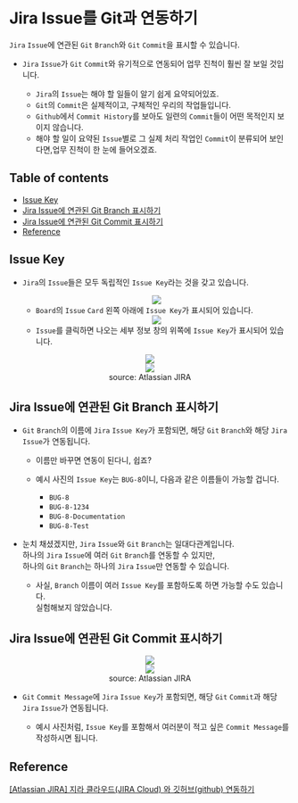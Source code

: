 # Jira Issue를 Git과 연동하기
`Jira` `Issue`에 연관된 `Git` `Branch`와 `Git` `Commit`을 표시할 수 있습니다.   

- `Jira` `Issue`가 `Git` `Commit`와 유기적으로 연동되어 업무 진척이 훨씬 잘 보일 것입니다.

  - `Jira`의 `Issue`는 해야 할 일들이 알기 쉽게 요약되어있죠.
  - `Git`의 `Commit`은 실제적이고, 구체적인 우리의 작업들입니다.
  - `Github`에서 `Commit History`를 보아도 일련의 `Commit`들이 어떤 목적인지 보이지 않습니다.
  - 해야 할 일이 요약된 `Issue`별로 그 실제 처리 작업인 `Commit`이 분류되어 보인다면,업무 진척이 한 눈에 들어오겠죠.

## Table of contents

- [Issue Key](#issue-key)
- [Jira Issue에 연관된 Git Branch 표시하기](#jira-issue에-연관된-git-branch-표시하기)
- [Jira Issue에 연관된 Git Commit 표시하기](#jira-issue에-연관된-git-commit-표시하기)
- [Reference](#reference)

## Issue Key

- `Jira`의 `Issue`들은 모두 독립적인 `Issue Key`라는 것을 갖고 있습니다.

  <div align="center"><image src="https://user-images.githubusercontent.com/73771162/194705954-e522d207-88ed-475e-be92-1446ad053c52.PNG"></image></div>

  - `Board`의 `Issue` `Card` 왼쪽 아래에 `Issue Key`가 표시되어 있습니다.

  <div align="center"><image src="https://user-images.githubusercontent.com/73771162/194706052-201b132e-3d44-4d60-9740-3094d616b061.PNG"></image></div>  

  - `Issue`를 클릭하면 나오는 세부 정보 창의 위쪽에 `Issue Key`가 표시되어 있습니다.

<div align="center"><image src="https://user-images.githubusercontent.com/73771162/194706247-bd6f4e85-3cb6-4ad7-93d0-44d840ba83c7.png"></div>
<div align="center"><image src="https://user-images.githubusercontent.com/73771162/194706248-3024f668-5b32-4d87-99f1-2ce0bf750261.png"></image></div>
<div align="center">source: Atlassian JIRA</div>

## Jira Issue에 연관된 Git Branch 표시하기

- `Git` `Branch`의 이름에 `Jira` `Issue Key`가 포함되면, 해당 `Git` `Branch`와 해당 `Jira` `Issue`가 연동됩니다.

  - 이름만 바꾸면 연동이 된다니, 쉽죠?
  - 예시 사진의 `Issue Key`는 `BUG-8`이니, 다음과 같은 이름들이 가능할 겁니다.
    
    - `BUG-8`
    - `BUG-8-1234`
    - `BUG-8-Documentation`
    - `BUG-8-Test`

- 눈치 채셨겠지만, `Jira` `Issue`와 `Git` `Branch`는 일대다관계입니다.   
  하나의 `Jira` `Issue`에 여러 `Git` `Branch`를 연동할 수 있지만,   
  하나의 `Git` `Branch`는 하나의 `Jira` `Issue`만 연동할 수 있습니다.

  - 사실, `Branch` 이름이 여러 `Issue Key`를 포함하도록 하면 가능할 수도 있습니다.   
    실험해보지 않았습니다.

## Jira Issue에 연관된 Git Commit 표시하기

<div align="center"><image src="https://user-images.githubusercontent.com/73771162/194706752-f71ef5b8-630e-47ee-aa39-fa41ae56df7b.png"></image></div>
<div align="center"><image src="https://user-images.githubusercontent.com/73771162/194706752-f71ef5b8-630e-47ee-aa39-fa41ae56df7b.png"></image></div>
<div align="center">source: Atlassian JIRA</div>

- `Git` `Commit Message`에 `Jira` `Issue Key`가 포함되면, 해당 `Git` `Commit`과 해당 `Jira` `Issue`가 연동됩니다.

  - 예시 사진처럼, `Issue Key`를 포함해서 여러분이 적고 싶은 `Commit Message`를 작성하시면 됩니다.

## Reference

[\[Atlassian JIRA\] 지라 클라우드(JIRA Cloud) 와 깃허브(github) 연동하기](https://www.lesstif.com/jira/jira-cloud-github-125305615.html)